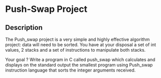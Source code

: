 # Push-Swap Project
## Description
<p> The Push_swap project is a very simple and highly effective algorithm project: data will
need to be sorted. You have at your disposal a set of int values, 2 stacks and a set of
instructions to manipulate both stacks. </p>
<p> Your goal ? Write a program in C called push_swap which calculates and displays
on the standard output the smallest program using Push_swap instruction language that
sorts the integer arguments received. </p>
